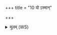 +++
title = "10 यो ऽस्मान्"

+++
<details><summary>मूलम् (WS)</summary>

यो ऽस्मान् ब्रह्मणस्पते देवो अभिदासति ।  
सर्वं तं रीरधासि नः ॥ ॥ १० ॥
</details>